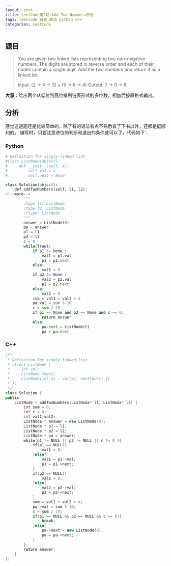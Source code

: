 ```yaml
---
layout: post
title: LeetCode第2题:Add Two Numbers总结
tags: leetcode 链表 算法 python c++ 
categories: LeetCode
---
```


## 题目
> You are given two linked lists representing two non-negative numbers. The digits are stored in reverse order and each of their nodes contain a single digit. Add the two numbers and return it as a linked list.

>Input: (2 -> 4 -> 3) + (5 -> 6 -> 4)
Output: 7 -> 0 -> 8

**大意**：给出两个从低位到高位排列链表形式的多位数，相加后按原格式输出。

## 分析
感觉这道题还是比较简单的，除了有的语法有点不熟悉查了下书以外，还都是挺顺利的。
编写时，只要注意进位的判断和退出的条件就可以了，代码如下：

### Python

~~~python
# Definition for singly-linked list.
#class ListNode(object):
#     def __init__(self, x):
#         self.val = x
#         self.next = None

class Solution(object):
    def addTwoNumbers(self, l1, l2):
<!--more-->
        """
        :type l1: ListNode
        :type l2: ListNode
        :rtype: ListNode
        """
        answer = ListNode(0)
        pa = answer
        p1 = l1
        p2 = l2
        c = 0
        while(True):
            if p1 != None :
                val1 = p1.val
                p1 = p1.next
            else:
                val1 = 0
            if p2 != None :
                val2 = p2.val
                p2 = p2.next
            else:
                val2 = 0
            sum = val1 + val2 + c
            pa.val = sum % 10
            c = sum / 10
            if p1 == None and p2 == None and c == 0:
                return answer
            else:
                pa.next = ListNode(0)
                pa = pa.next
~~~

### C++

~~~cpp
/**
 * Definition for singly-linked list.
 * struct ListNode {
 *     int val;
 *     ListNode *next;
 *     ListNode(int x) : val(x), next(NULL) {}
 * };
 */
class Solution {
public:
    ListNode * addTwoNumbers(ListNode* l1, ListNode* l2) {
        int sum = 0;
        int c = 0;
        int val1,val2;
        ListNode * answer = new ListNode(0);
        ListNode * p1 = l1;
        ListNode * p2 = l2;
        ListNode * pa = answer;
        while(p1 != NULL || p2 != NULL || c != 0 ){
            if(p1 == NULL){
                val1 = 0;
            }else{
                val1 = p1->val;
                p1 = p1->next;
            }
            if(p2 == NULL){
                val2 = 0;
            }else{
                val2 = p2->val;
                p2 = p2->next;
            }
            sum = val1 + val2 + c;
            pa->val = sum % 10;
            c = sum / 10;
            if(p1 == NULL && p2 == NULL && c == 0){
                break;
            }else{
                pa->next = new ListNode(0);
                pa = pa->next;
            }
        }
        return answer;
    }
};
~~~

